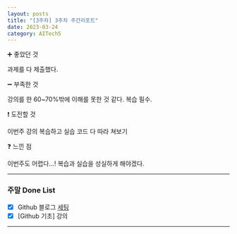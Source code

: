 ```yaml
---
layout: posts
title: "[3주차] 3주차 주간리포트"
date: 2023-03-24
category: AITech5
---
```


➕ 좋았던 것

과제를 다 제출했다.

➖ 부족한 것

강의를 한 60~70%밖에 이해를 못한 것 같다. 복습 필수.

❗ 도전할 것

이번주 강의 복습하고 실습 코드 다 따라 쳐보기

❓ 느낀 점

이번주도 어렵다…! 복습과 실습을 성실하게 해야겠다.

---

### 주말 Done List

- [x]  Github 블로그 [세팅](https://boostcampaitech.slack.com/archives/C04SH9QPJUC/p1678198912373229)
- [x]  [Github 기초] 강의

---
